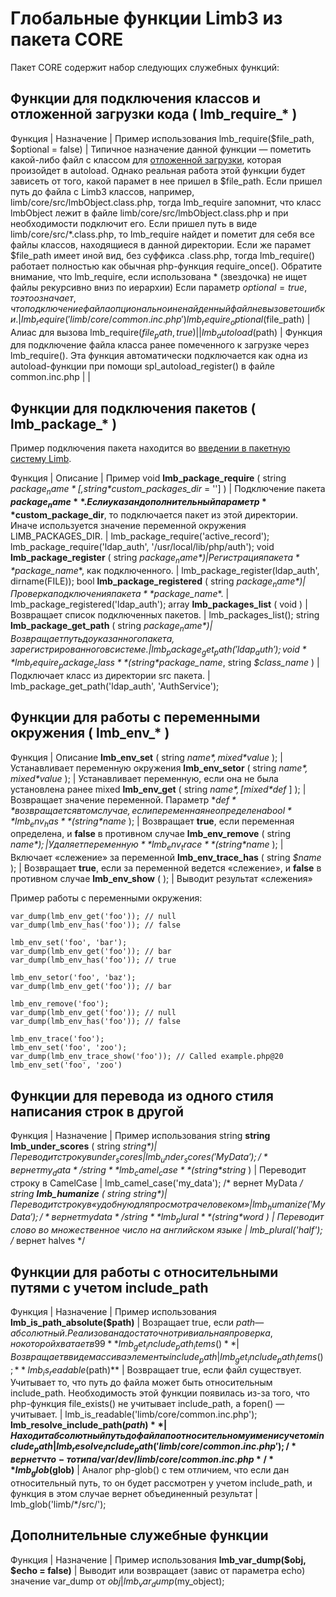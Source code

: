 # Глобальные функции Limb3 из пакета CORE
Пакет CORE содержит набор следующих служебных функций:

## Функции для подключения классов и отложенной загрузки кода ( lmb_require_* )
Функция | Назначение | Пример использования
lmb_require($file_path, $optional = false) | Типичное назначение данной функции — пометить какой-либо файл с классом для [отложенной загрузки](./lazy_include.md), которая произойдет в autoload. Однако реальная работа этой функции будет зависеть от того, какой парамет в нее пришел в $file_path. Если пришел путь до файла с Limb3 классов, например, limb/core/src/lmbObject.class.php, тогда lmb_require запомнит, что класс lmbObject лежит в файле limb/core/src/lmbObject.class.php и при необходимости подключит его. Если пришел путь в виде limb/core/src/*.class.php, то lmb_require найдет и пометит для себя все файлы классов, находящиеся в данной директории. Если же парамет $file_path имеет иной вид, без суффикса .class.php, тогда lmb_require() работает полностью как обычная php-функция require_once(). Обратите внимание, что lmb_require, если использована * (звездочка) не ищет файлы рекурсивно вниз по иерархии) Если параметр $optional = true, то это означает, что подключение файла опционально и не найденный файл не вызовет ошибки. | lmb_require('limb/core/common.inc.php')
lmb_require_optional($file_path) | Алиас для вызова lmb_require($file_path, true) | |
lmb_autoload($path) | Функция для подключение файла класса ранее помеченного к загрузке через lmb_require(). Эта функция автоматически подключается как одна из autoload-функции при помощи spl_autoload_register() в файле common.inc.php | |

## Функции для подключения пакетов ( lmb_package_* )

Пример подключения пакета находится во [введении в пакетную систему Limb](../../../../docs/ru/packages_architecture.md).

Функция | Описание | Пример
void **lmb_package_require** ( string *$package_name* [, string *$custom_packages_dir* = ''] ) | Подключение пакета **$package_name**. Если указан дополнительный параметр **$custom_package_dir**, то подключается пакет из этой директории. Иначе используется значение переменной окружения LIMB_PACKAGES_DIR. | lmb_package_require('active_record'); lmb_package_require('ldap_auth', '/usr/local/lib/php/auth');
void **lmb_package_register** ( string *$package_name* ) | Регистрация пакета **$package_name**, как подключенного. | lmb_package_register(ldap_auth', dirname(FILE));
bool **lmb_package_registered** ( string *$package_name* ) | Проверка подключения пакета **$package_name**. | lmb_package_registered('ldap_auth');
array **lmb_packages_list** ( void ) | Возвращает список подключенных пакетов. | lmb_packages_list();
string **lmb_package_get_path** ( string *$package_name* ) | Возвращает путь до указанного пакета, зарегистрированного в системе. | lmb_package_get_path('ldap_auth');
void **lmb_require_package_class** ( string *$package_name*, string *$class_name* ) | Подключает класс из директории src пакета. | lmb_package_get_path('ldap_auth', 'AuthService');

## Функции для работы с переменными окружения ( lmb_env_* )
Функция | Описание
**lmb_env_set** ( string *$name*, mixed *$value* ); | Устанавливает переменную окружения
**lmb_env_setor** ( string *$name*, mixed *$value* ); | Устанавливает переменную, если она не была установлена ранее
mixed **lmb_env_get** ( string *$name*, [ mixed *$def* ] ); | Возвращает значение переменной. Параметр **$def** возвращается в том случае, если переменная не определена
bool **lmb_env_has** ( string *$name* ); | Возвращает **true**, если переменная определена, и **false** в противном случае
**lmb_env_remove** ( string *$name* ); | Удаляет переменную
**lmb_env_trace** ( string *$name* ); | Включает «слежение» за переменной
**lmb_env_trace_has** ( string *$name* ); | Возвращает **true**, если за переменной ведется «слежение», и **false** в противном случае
**lmb_env_show** ( ); | Выводит результат «слежения»

Пример работы с переменными окружения:

    var_dump(lmb_env_get('foo')); // null
    var_dump(lmb_env_has('foo')); // false
 
    lmb_env_set('foo', 'bar');
    var_dump(lmb_env_get('foo')); // bar
    var_dump(lmb_env_has('foo')); // true
 
    lmb_env_setor('foo', 'baz');
    var_dump(lmb_env_get('foo')); // bar
 
    lmb_env_remove('foo');
    var_dump(lmb_env_get('foo')); // null
    var_dump(lmb_env_has('foo')); // false
 
    lmb_env_trace('foo');
    lmb_env_set('foo', 'zoo');
    var_dump(lmb_env_trace_show('foo')); // Called example.php@20 lmb_env_set('foo', 'zoo')

## Функции для перевода из одного стиля написания строк в другой
Функция | Назначение | Пример использования
string **string lmb_under_scores** ( string *$string* ) | Переводит строку в under_scores | lmb_under_scores('MyData'); /* вернет my_data */
string **lmb_camel_case** ( string *$string* ) | Переводит строку в CamelCase | lmb_camel_case('my_data'); /* вернет MyData */
string **lmb_humanize** ( string *$string* ) | Переводит строку в «удобную для просмотра человеком» | lmb_humanize('MyData'); /* вернет my data */
string **lmb_plural** ( string *$word* ) | Переводит слово во множественное число на английском языке | lmb_plural('half'); /* вернет halves */

## Функции для работы с относительными путями с учетом include_path
Функция | Назначение | Пример использования
**lmb_is_path_absolute($path)** | Возращает true, если $path — абсолютный. Реализована достаточно тривиальная проверка, но которой хватает в 99% случаев. | lmb_is_path_absolute('limb/core/common.inc.php') /* вернет false */
**lmb_get_include_path_items()** | Возвращает в виде массива элементы include_path | lmb_get_include_path_items();
**lmb_is_readable($path)** | Возвращает true, если файл существует. Учитывает то, что путь до файла может быть относительным include_path. Необходимость этой функции появилась из-за того, что php-функция file_exists() не учитывает include_path, а fopen() — учитывает. | lmb_is_readable('limb/core/common.inc.php');
**lmb_resolve_include_path($path)** | Находит абсолютный путь до файла по относительному имени с учетом include_path | lmb_resolve_include_path('limb/core/common.inc.php'); /* вернет что-то типа /var/dev/limb/core/common.inc.php */
**lmb_glob($glob)** | Аналог php-glob() с тем отличием, что если дан относительный путь, то он будет рассмотрен у учетом include_path, и функция в этом случае вернет объединенный результат | lmb_glob('limb/*/src/');

## Дополнительные служебные функции
Функция | Назначение | Пример использования
**lmb_var_dump($obj, $echo = false)** | Выводит или возвращает (завис от параметра echo) значение var_dump от $obj | lmb_var_dump($my_object);
